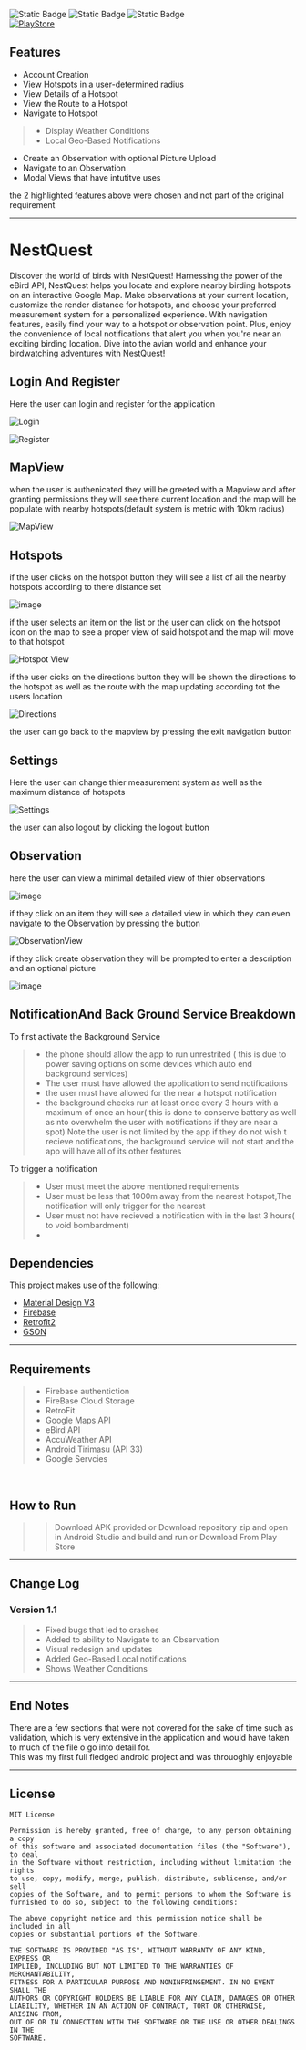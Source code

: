 ![Static Badge](https://img.shields.io/badge/Kotlin-Kotlin?label=Language&labelColor=purple) ![Static Badge](https://img.shields.io/badge/MIT-License?label=License&labelColor=blue) ![Static Badge](https://img.shields.io/badge/Android-Platform?label=Platform)</br> [![PlayStore](https://lh3.googleusercontent.com/q1k2l5CwMV31JdDXcpN4Ey7O43PxnjAuZBTmcHEwQxVuv_2wCE2gAAQMWxwNUC2FYEOnYgFPOpw6kmHJWuEGeIBLTj9CuxcOEeU8UXyzWJq4NJM3lg=s0)](https://play.google.com/store/apps/details?id=com.opsc.nestquest&pcampaignid=web_share)</br>

## Features

- Account Creation
- View Hotspots in a user-determined radius
- View Details of a Hotspot
- View the Route to a Hotspot
- Navigate to Hotspot
>- Display Weather Conditions
>- Local Geo-Based Notifications
- Create an Observation with optional Picture Upload
- Navigate to an Observation
- Modal Views that have intutitve uses

the 2  highlighted features above were chosen and not part of the original requirement

***

# NestQuest
Discover the world of birds with NestQuest! Harnessing the power of the eBird API, NestQuest helps you locate and explore nearby birding hotspots on an interactive Google Map. Make observations at your current location, customize the render distance for hotspots, and choose your preferred measurement system for a personalized experience. With navigation features, easily find your way to a hotspot or observation point. Plus, enjoy the convenience of local notifications that alert you when you're near an exciting birding location. Dive into the avian world and enhance your birdwatching adventures with NestQuest!

## Login And Register

Here the user can login and register for the application 

![Login](https://github.com/HumanClone/NestQuest/assets/74468682/19e282e5-512c-4b17-9377-0a50f4c81569)

![Register](https://github.com/HumanClone/NestQuest/assets/74468682/4d3c9fbe-8e9d-417f-b805-f4bf8fa398b1)



## MapView 

when the user is authenicated they will be greeted with a Mapview and after granting permissions they 
will see there current location and the map will be populate with nearby hotspots(default system is metric with 10km radius)

![MapView](https://github.com/HumanClone/NestQuest/assets/74468682/cbcc5e41-bb41-4350-ba8a-ecbfad575500)

## Hotspots
if the user clicks on the hotspot button they will see a list of all the nearby hotspots according to there distance set 

![image](https://github.com/HumanClone/NestQuest/assets/74468682/c6d18866-82b0-4d89-8236-46f4d6bd8271)

if the user selects an item on the list or the user can click on the hotspot icon on the map to see a proper view of said hotspot and the map will move to that hotspot

![Hotspot View](https://github.com/HumanClone/NestQuest/assets/74468682/87925320-fc41-470b-93ad-df3892d2c317)

if the user cicks on the directions button they will be shown the directions to the hotspot as well as the route with the map updating according tot the users location 

![Directions](https://github.com/HumanClone/NestQuest/assets/74468682/676e1c0c-1344-4984-9431-0097d9f61d5f)

the user can go back to the mapview by pressing the exit navigation button

## Settings

Here the user can change thier measurement system as well 
as the maximum distance of hotspots 

![Settings](https://github.com/HumanClone/NestQuest/assets/74468682/a5ffb9dc-26a5-41b8-9a6a-f7853ca3cae1)

the user can also logout by clicking the logout button 

## Observation 

here the user can view a minimal detailed view of thier observations

![image](https://github.com/HumanClone/NestQuest/assets/74468682/70751aa8-a3b8-43f0-959c-158293118fde)


if they click on an item they will see a detailed view in which they can even navigate to the Observation by pressing the button


![ObservationView](https://github.com/HumanClone/NestQuest/assets/74468682/e454a748-e774-4ffc-9e04-70b094d90e8f)

if they click create observation they will be prompted to enter a description and an optional picture

![image](https://github.com/HumanClone/NestQuest/assets/74468682/66c324c5-a41f-4b61-936b-2ad760781b5d)


## NotificationAnd Back Ground Service Breakdown

To first activate the Background Service
>- the phone should allow the app to run unrestrited ( this is due to power saving options on some devices which auto end background services)
>- The user must have allowed the application to send notifications
>- the user must have allowed for the near a hotspot notification
>- the background checks run at least once every 3 hours with a maximum of once an hour( this is done to conserve battery as well as nto overwhelm the user with notifications if they are near a spot)
Note the user is not limited by the app if they do not wish t recieve notifications, the background service will not start and the app will have all of its other features

To trigger a notification
>- User must meet the above mentioned requirements
>- User must be less that 1000m away from the nearest hotspot,The notification will only trigger for the nearest
>- User must not have recieved a notification with in the last 3 hours( to void bombardment)
>- 

## Dependencies

This project makes use of the following:

- [Material Design V3](https://m3.material.io/)
- [Firebase](https://firebase.google.com/retr)
- [Retrofit2](https://square.github.io/retrofit/)
- [GSON](https://github.com/google/gson) 

***

## Requirements

>- Firebase authentiction
>- FireBase Cloud Storage
>- RetroFit
>- Google Maps API
>- eBird API
>- AccuWeather API
>- Android Tirimasu (API 33)
>- Google Servcies
</br>

## How to Run

>>Download APK provided
or
Download repository zip and open in Android Studio and build and run
>>or Download From Play Store
***

## Change Log

### Version 1.1


> - Fixed bugs that led to crashes
> - Added to ability to Navigate to an Observation
> - Visual redesign and updates
> - Added Geo-Based Local notifications
> - Shows Weather Conditions 


***

## End Notes

There are a few sections that were not covered for the sake of time such as validation, which is very extensive in the application and would have taken to much of the file o go into detail for.</br>
This was my first full fledged android project and was throuoghly enjoyable</br>

***

## License

```en
MIT License

Permission is hereby granted, free of charge, to any person obtaining a copy
of this software and associated documentation files (the "Software"), to deal
in the Software without restriction, including without limitation the rights
to use, copy, modify, merge, publish, distribute, sublicense, and/or sell
copies of the Software, and to permit persons to whom the Software is
furnished to do so, subject to the following conditions:

The above copyright notice and this permission notice shall be included in all
copies or substantial portions of the Software.

THE SOFTWARE IS PROVIDED "AS IS", WITHOUT WARRANTY OF ANY KIND, EXPRESS OR
IMPLIED, INCLUDING BUT NOT LIMITED TO THE WARRANTIES OF MERCHANTABILITY,
FITNESS FOR A PARTICULAR PURPOSE AND NONINFRINGEMENT. IN NO EVENT SHALL THE
AUTHORS OR COPYRIGHT HOLDERS BE LIABLE FOR ANY CLAIM, DAMAGES OR OTHER
LIABILITY, WHETHER IN AN ACTION OF CONTRACT, TORT OR OTHERWISE, ARISING FROM,
OUT OF OR IN CONNECTION WITH THE SOFTWARE OR THE USE OR OTHER DEALINGS IN THE
SOFTWARE.

```



